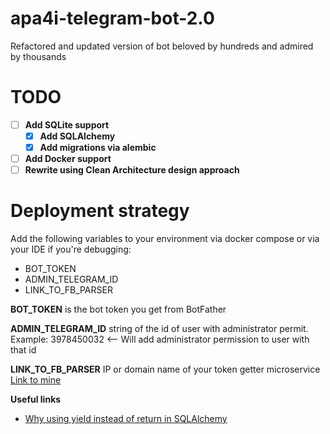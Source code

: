 # apa4i-telegram-bot-2.0
Refactored and updated version of bot beloved by hundreds and admired by thousands

# TODO
- [ ] **Add SQLite support**
    - [x] **Add SQLAlchemy**
    - [x] **Add migrations via alembic**
- [ ] **Add Docker support**
- [ ] **Rewrite using Clean Architecture design approach**

# Deployment strategy
Add the following variables to your environment via docker compose or via your IDE if you're debugging:
- BOT_TOKEN
- ADMIN_TELEGRAM_ID
- LINK_TO_FB_PARSER

**BOT_TOKEN** is the bot token you get from BotFather

**ADMIN_TELEGRAM_ID** string of the id of user with administrator permit. 
Example: 3978450032 <-- Will add administrator permission to user with that id 

**LINK_TO_FB_PARSER** IP or domain name of your token getter microservice [Link to mine](https://github.com/admin-313/fb-cookies-microservice)

**Useful links**
- [Why using yield instead of return in SQLAlchemy](https://stackoverflow.com/questions/64763770/why-we-use-yield-to-get-sessionlocal-in-fastapi-with-sqlalchemy#:~:text=It%E2%80%99s%20a%20great%20question%2C%20the,connection%20for%20all%20your%20app) 